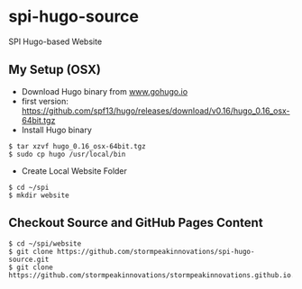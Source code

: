 # spi-hugo-source
SPI Hugo-based Website

## My Setup (OSX)
- Download Hugo binary from www.gohugo.io
 - first version: https://github.com/spf13/hugo/releases/download/v0.16/hugo_0.16_osx-64bit.tgz
- Install Hugo binary
```
$ tar xzvf hugo_0.16_osx-64bit.tgz
$ sudo cp hugo /usr/local/bin
```
- Create Local Website Folder
```
$ cd ~/spi
$ mkdir website
```

## Checkout Source and GitHub Pages Content
```
$ cd ~/spi/website
$ git clone https://github.com/stormpeakinnovations/spi-hugo-source.git
$ git clone https://github.com/stormpeakinnovations/stormpeakinnovations.github.io.git
```
